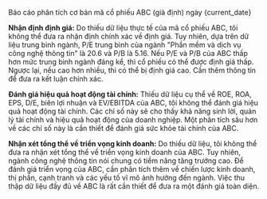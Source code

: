 Báo cáo phân tích cơ bản mã cổ phiếu ABC (giả định) ngày {current_date}

**Nhận định định giá:** Do thiếu dữ liệu thực tế của mã cổ phiếu ABC, tôi không thể đưa ra nhận định chính xác về định giá. Tuy nhiên, dựa trên dữ liệu trung bình ngành, P/E trung bình của ngành "Phần mềm và dịch vụ công nghệ thông tin" là 20.6 và P/B là 5.16.  Nếu P/E và P/B của ABC thấp hơn mức trung bình ngành đáng kể, thì cổ phiếu có thể được định giá thấp. Ngược lại, nếu cao hơn nhiều, thì có thể bị định giá cao.  Cần thêm thông tin để đưa ra kết luận chính xác.

**Đánh giá hiệu quả hoạt động tài chính:**  Thiếu dữ liệu cụ thể về ROE, ROA, EPS, D/E, biên lợi nhuận và EV/EBITDA của ABC, tôi không thể đánh giá hiệu quả hoạt động tài chính. Các chỉ số này sẽ cho thấy khả năng sinh lời, quản lý tài chính và hiệu quả hoạt động của doanh nghiệp.  Một phân tích sâu hơn về các chỉ số này là cần thiết để đánh giá sức khỏe tài chính của ABC.

**Nhận xét tổng thể về triển vọng kinh doanh:**  Do thiếu dữ liệu, tôi không thể đưa ra nhận xét tổng thể về triển vọng kinh doanh của ABC.  Tuy nhiên, ngành công nghệ thông tin nói chung có tiềm năng tăng trưởng cao.  Để đánh giá triển vọng của ABC, cần phân tích thêm về chiến lược kinh doanh, thị phần, cạnh tranh và các yếu tố vĩ mô ảnh hưởng đến ngành.  Việc thu thập dữ liệu đầy đủ về ABC là rất cần thiết để đưa ra một đánh giá toàn diện.